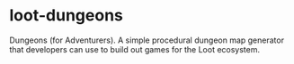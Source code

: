 # loot-dungeons
Dungeons (for Adventurers). A simple procedural dungeon map generator that developers can use to build out games for the Loot ecosystem.
